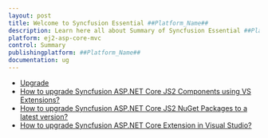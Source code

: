 ```yaml
---
layout: post
title: Welcome to Syncfusion Essential ##Platform_Name##
description: Learn here all about Summary of Syncfusion Essential ##Platform_Name## widgets based on HTML5 and jQuery.
platform: ej2-asp-core-mvc
control: Summary
publishingplatform: ##Platform_Name##
documentation: ug
---
```


* [Upgrade](upgrade/upgrading.md)
* [How to upgrade Syncfusion ASP.NET Core JS2 Components using VS Extensions?](upgrade/how-to-upgrade-syncfusion-components-using-vs-extensions.md)
* [How to upgrade Syncfusion ASP.NET Core JS2 NuGet Packages to a latest version?](upgrade/upgrade-syncfusion-aspnetcore-nuget-packages.md)
* [How to upgrade Syncfusion ASP.NET Core Extension in Visual Studio?](upgrade/upgrading-syncfusion-aspnetcore-extensions.md)
